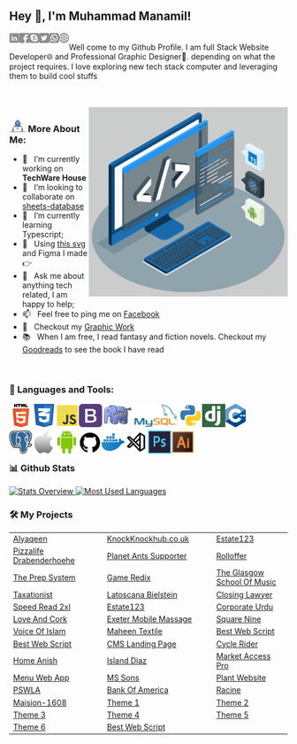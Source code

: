 ## Hey 👋, I'm Muhammad Manamil!
<a href='#0'><img align='left' src="https://github.com/manamil-coder/manamil-coder/blob/main/images/linkedin.png" height='18px'/></a>
<a href='#0'><img align='left' src="https://github.com/manamil-coder/manamil-coder/blob/main/images/facebook.png" height='18px'/></a>
<a href='#0'><img align='left' src="https://github.com/manamil-coder/manamil-coder/blob/main/images/skype.png" height='18px'/></a>
<a href='#0'><img align='left' src="https://github.com/manamil-coder/manamil-coder/blob/main/images/twitter.png" height='18px'/></a>
<a href='#0'><img align='left' src="https://github.com/manamil-coder/manamil-coder/blob/main/images/whatsapp.png" height='18px'/></a>
<a href='#0'><img align='left' src="https://github.com/manamil-coder/manamil-coder/blob/main/images/website.png" height='18px'/></a>
<br>
Well come to my Github Profile. I am full Stack Website Developer🌐 and Professional Graphic Designer🎨. depending on what the project requires. I love exploring new tech stack computer and leveraging them to build cool stuffs

<br/>
<br/>

<img align="right" alt="GIF" src="https://github.com/manamil-coder/manamil-coder/blob/main/images/techstack.gif" width="360px"/>

### <img alt="GIF" src="https://github.com/manamil-coder/manamil-coder/blob/main/images/Developer.gif" width="30px"/> More About Me:

- 🔭 &nbsp; I’m currently working on **TechWare House**
- 🤝 &nbsp; I’m looking to collaborate on [sheets-database](https://github.com/rahul-jha98/sheets-database)
- 🌱 &nbsp; I’m currently learning Typescript; 
- 🎨 &nbsp; Using [this svg](https://storyset.com/illustration/javascript-frameworks/amico) and Figma I made 👉
- 💬 &nbsp; Ask me about anything tech related, I am happy to help;
- 📫 &nbsp; Feel free to ping me on [Facebook](https://www.facebook.com/muahammadmanamil/)
- 📝 &nbsp; Checkout my [Graphic Work](https://www.facebook.com/graphicdesigningpk)
- 📚 &nbsp; When I am free, I read fantasy and fiction novels. Checkout my [Goodreads](https://www.goodreads.com/user/show/136215966-muhammad-manamil) to see the book I have read

<br/>


### 🔨 Languages and Tools:
<img align="left" src="https://github.com/manamil-coder/manamil-coder/blob/main/images/languages-icons/html.png" alt="html" height="42px"/>
<img align="left" src="https://github.com/manamil-coder/manamil-coder/blob/main/images/languages-icons/css.png" alt="css" height="42px"/>
<img align="left" src="https://github.com/manamil-coder/manamil-coder/blob/main/images/languages-icons/js.png" alt="javascript" height="42px"/>
<img align="left" src="https://github.com/manamil-coder/manamil-coder/blob/main/images/languages-icons/download.png" alt="bootstrap" height="42px"/>
<img align="left" src="https://github.com/manamil-coder/manamil-coder/blob/main/images/languages-icons/php-icon.png" alt="Php" height="42px"/>
<img align="left" src="https://github.com/manamil-coder/manamil-coder/blob/main/images/languages-icons/mysql.png" alt="Mysql" height="42px"/>
<img align="left" src="https://github.com/manamil-coder/manamil-coder/blob/main/images/languages-icons/phython.png" alt="Phython" height="42px"/>
<img align="left" src="https://github.com/manamil-coder/manamil-coder/blob/main/images/languages-icons/dj.png" alt="Django" height="42px"/>
<img align="left" src="https://github.com/manamil-coder/manamil-coder/blob/main/images/languages-icons/c++.svg" alt="C++" height="42px"/>

<br/><br/>

<img align="left" src="https://github.com/manamil-coder/manamil-coder/blob/main/images/languages-icons/postree.png" alt="Postree" height="42px"/>
<img align="left" src="https://github.com/manamil-coder/manamil-coder/blob/main/images/languages-icons/apple-icon.png" alt="IOS APP" height="42px"/>
<img align="left" src="https://github.com/manamil-coder/manamil-coder/blob/main/images/languages-icons/android.png" alt="Android" height="42px"/>
<img align="left" src="https://github.com/manamil-coder/manamil-coder/blob/main/images/languages-icons/github.png" alt="Github" height="42px"/>
<img align="left" src="https://github.com/manamil-coder/manamil-coder/blob/main/images/languages-icons/dock.png" alt="Dock" height="42px"/>
<img align="left" src="https://github.com/manamil-coder/manamil-coder/blob/main/images/languages-icons/vscode.png" alt="Vscode" height="42px"/>
<img align="left" src="https://github.com/manamil-coder/manamil-coder/blob/main/images/languages-icons/photoshop.png" alt="Adobe Photoshop" height="42px"/>
<img align="left" src="https://github.com/manamil-coder/manamil-coder/blob/main/images/languages-icons/illustrator.png" alt="Adobe Illustrator" height="42px"/>


<br/><br/>

### 📊 Github Stats
<a href='https://github.com/manamil-coder'>
  
![Stats Overview](https://github-readme-stats.vercel.app/api?username=manamil-coder&show_icons=false)
![Most Used Languages](https://github-readme-stats.vercel.app/api/top-langs/?username=manamil-coder&layout=compact)

</a>

### 🛠️ My Projects

<table width=100%>
  <tr>
     <td width="300"><a href="http://alyaqeen.org/" target="_blank">Alyaqeen</a></td>
     <td width="300"><a href="http://knockknockhub.co.uk" target="_blank">KnockKnockhub.co.uk</a></td>
     <td width="300"><a href="http://estate123.com/" target="_blank">Estate123</a></td>
  </tr>
  <tr>
     <td width="300"><a href="http://pizzalife-drabenderhoehe.de/" target="_blank">Pizzalife Drabenderhoehe</a></td>
     <td width="300"><a href="https://planetants-supporter.com/" target="_blank">Planet Ants Supporter</a></td>
     <td width="300"><a href="https://rolloffer.com/" target="_blank">Rolloffer</a></td>
  </tr>
   <tr>
     <td width="300"><a href="http://theprepsystem.com/" target="_blank">The Prep System</a></td>
     <td width="300"><a href="http://gameredix.com/" target="_blank">Game Redix</a></td>
     <td width="300"><a href="http://theglasgowschoolofmusic.co.uk/" target="_blank">The Glasgow School Of Music</a></td>
  </tr>
   <tr>
     <td width="300"><a href="http://taxationist.com/" target="_blank">Taxationist</a></td>
     <td width="300"><a href="http://latoscana-bielstein.de/" target="_blank">Latoscana Bielstein</a></td>
     <td width="300"><a href="https://closinglawyer.ca/" target="_blank">Closing Lawyer</a></td>
  </tr>
   <tr>
     <td width="300"><a href="https://speedread2xl.com/" target="_blank">Speed Read 2xl</a></td>
     <td width="300"><a href="https://estate123.my/" target="_blank">Estate123</a></td>
     <td width="300"><a href="https://www.corporateurdu.com/" target="_blank">Corporate Urdu</a></td>
  </tr>
   <tr>
     <td width="300"><a href="https://loveandcork.com/" target="_blank">Love And Cork</a></td>
     <td width="300"><a href="https://exetermobilemassage.co.uk/" target="_blank">Exeter Mobile Massage</a></td>
     <td width="300"><a href="https://www.squarenine.pk/" target="_blank">Square Nine</a></td>
  </tr>
   <tr>
     <td width="300"><a href="http://voiceofislam.skylite.com/index.php/login" target="_blank">Voice Of Islam</a></td>
     <td width="300"><a href="https://maheentex.com/" target="_blank">Maheen Textile</a></td>
     <td width="300"><a href="http://207.180.236.232/~shakir/bestwebscript/" target="_blank">Best Web Script</a></td>
  </tr>
   <tr>
     <td width="300"><a href="http://207.180.236.232/~shakir/bestwebscript/" target="_blank">Best Web Script</a></td>
     <td width="300"><a href="http://207.180.236.232/~shakir/cms-landing-page/" target="_blank">CMS Landing Page</a></td>
     <td width="300"><a href="http://207.180.236.232/~shakir/cycle-rider/" target="_blank">Cycle Rider</a></td>
  </tr>
   <tr>
     <td width="300"><a href="http://207.180.236.232/~shakir/home-anish/" target="_blank">Home Anish</a></td>
     <td width="300"><a href="http://207.180.236.232/~shakir/island-diaz/" target="_blank">Island Diaz</a></td>
     <td width="300"><a href="http://207.180.236.232/~shakir/market-access-pro/" target="_blank">Market Access Pro</a></td>
  </tr>
   <tr>
     <td width="300"><a href="http://207.180.236.232/~shakir/menu-webapp/" target="_blank">Menu Web App</a></td>
     <td width="300"><a href="http://207.180.236.232/~shakir/mssons/" target="_blank">MS Sons</a></td>
     <td width="300"><a href="http://207.180.236.232/~shakir/plant-website" target="_blank">Plant Website</a></td>
  </tr>
   <tr>
     <td width="300"><a href="http://207.180.236.232/~skylite/pswla/" target="_blank">PSWLA</a></td>
     <td width="300"><a href="http://207.180.236.232/~shakir/bank-of-america/" target="_blank">Bank Of America</a></td>
     <td width="300"><a href="http://207.180.236.232/~shakir/racine/" target="_blank">Racine</a></td>
  </tr>
  <tr>
     <td width="300"><a href="http://207.180.236.232/~shakir/maision-1608/" target="_blank">Maision-1608</a></td>
    <td width="300"><a href="http://207.180.236.232/~shakir/theme-1/" target="_blank">Theme 1</a></td>
    <td width="300"><a href="http://207.180.236.232/~shakir/theme-2/" target="_blank">Theme 2</a></td>
  </tr>
   <tr>
     <td width="300"><a href="http://207.180.236.232/~shakir/theme-3/" target="_blank">Theme 3</a></td>
    <td width="300"><a href="http://207.180.236.232/~shakir/theme-4/" target="_blank">Theme 4</a></td>
    <td width="300"><a href="http://207.180.236.232/~shakir/theme-5/" target="_blank">Theme 5</a></td>
  </tr>
   <tr>
     <td width="300"><a href="http://207.180.236.232/~shakir/theme-6/" target="_blank">Theme 6</a></td>
    <td width="300"><a href="http://207.180.236.232/~shakir/bestwebscript/" target="_blank">Best Web Script</a></td>
    <td width="300"></td>
  </tr>
</table>





